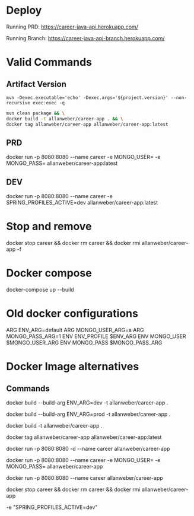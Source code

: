 # Deploy

Running PRD: https://career-java-api.herokuapp.com/

Running Branch: https://career-java-api-branch.herokuapp.com/

# Valid Commands

## Artifact Version
`mvn -Dexec.executable='echo' -Dexec.args='${project.version}' --non-recursive exec:exec -q`

```bash
mvn clean package && \
docker build -t allanweber/career-app . && \
docker tag allanweber/career-app allanweber/career-app:latest
```

## PRD

docker run -p 8080:8080 --name career -e MONGO_USER=<user> -e MONGO_PASS=<pass> allanweber/career-app:latest

## DEV

docker run -p 8080:8080 --name career -e SPRING_PROFILES_ACTIVE=dev allanweber/career-app:latest

# Stop and remove

docker stop career && docker rm career && docker rmi allanweber/career-app -f

# Docker compose

docker-compose up --build

# Old docker configurations
ARG ENV_ARG=default
ARG MONGO_USER_ARG=a
ARG MONGO_PASS_ARG=1
ENV ENV_PROFILE $ENV_ARG
ENV MONGO_USER $MONGO_USER_ARG
ENV MONGO_PASS $MONGO_PASS_ARG

# Docker Image alternatives

## Commands

docker build --build-arg ENV_ARG=dev -t allanweber/career-app .

docker build --build-arg ENV_ARG=prod -t allanweber/career-app .

docker build -t allanweber/career-app .

docker tag allanweber/career-app allanweber/career-app:latest

docker run -p 8080:8080 -d --name career allanweber/career-app

docker run -p 8080:8080 --name career -e MONGO_USER=<user> -e MONGO_PASS=<pass> allanweber/career-app

docker run -p 8080:8080 --name career allanweber/career-app

docker stop career && docker rm career && docker rmi allanweber/career-app

-e "SPRING_PROFILES_ACTIVE=dev"
